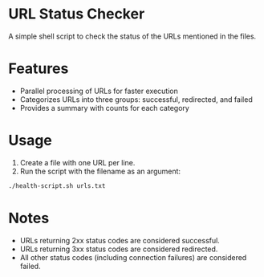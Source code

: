 # URL Status Checker
A simple shell script to check the status of the URLs mentioned in the files.

# Features
- Parallel processing of URLs for faster execution
- Categorizes URLs into three groups: successful, redirected, and failed
- Provides a summary with counts for each category

# Usage
1. Create a  file with one URL per line.
2. Run the script with the filename as an argument:

```bash
./health-script.sh urls.txt
```

# Notes

- URLs returning 2xx status codes are considered successful.
- URLs returning 3xx status codes are considered redirected.
- All other status codes (including connection failures) are considered failed.
